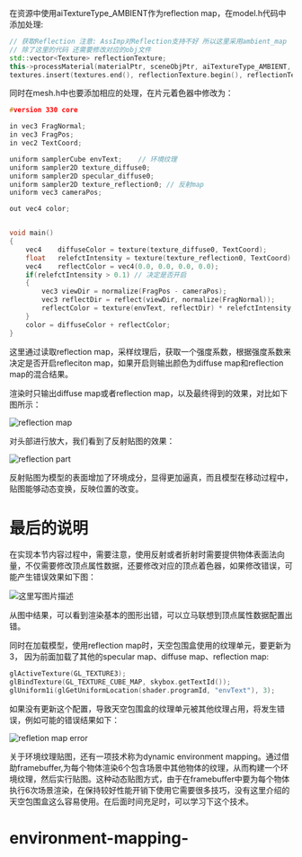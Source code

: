 
在资源中使用aiTextureType_AMBIENT作为reflection map，在model.h代码中添加处理:

```cpp
// 获取Reflection 注意: AssImp对Reflection支持不好 所以这里采用ambient_map
// 除了这里的代码 还需要修改对应的obj文件
std::vector<Texture> reflectionTexture;
this->processMaterial(materialPtr, sceneObjPtr, aiTextureType_AMBIENT, reflectionTexture);
textures.insert(textures.end(), reflectionTexture.begin(), reflectionTexture.end());
```
同时在mesh.h中也要添加相应的处理，在片元着色器中修改为：

```cpp
#version 330 core

in vec3 FragNormal;
in vec3 FragPos;
in vec2 TextCoord;

uniform samplerCube envText;	// 环境纹理
uniform sampler2D texture_diffuse0;
uniform sampler2D specular_diffuse0;
uniform sampler2D texture_reflection0; // 反射map
uniform vec3 cameraPos;

out vec4 color;


void main()
{
	vec4	diffuseColor = texture(texture_diffuse0, TextCoord);
	float	relefctIntensity = texture(texture_reflection0, TextCoord).r; 
	vec4	reflectColor = vec4(0.0, 0.0, 0.0, 0.0);
	if(relefctIntensity > 0.1) // 决定是否开启
	{
		vec3 viewDir = normalize(FragPos - cameraPos); 
		vec3 reflectDir = reflect(viewDir, normalize(FragNormal));
		reflectColor = texture(envText, reflectDir) * relefctIntensity;	// 使用反射向量采样环境纹理 使用强度系数控制
	}
	color = diffuseColor + reflectColor;
}
```
这里通过读取reflection map，采样纹理后，获取一个强度系数，根据强度系数来决定是否开启refleciton map，如果开启则输出颜色为diffuse map和reflection map的混合结果。

渲染时只输出diffuse map或者reflection map，以及最终得到的效果，对比如下图所示：

![reflection map](http://img.blog.csdn.net/20160916212116711)

对头部进行放大，我们看到了反射贴图的效果：

![reflection part](http://img.blog.csdn.net/20160916212243312)

反射贴图为模型的表面增加了环境成分，显得更加逼真，而且模型在移动过程中，贴图能够动态变换，反映位置的改变。


# 最后的说明
在实现本节内容过程中，需要注意，使用反射或者折射时需要提供物体表面法向量，不仅需要修改顶点属性数据，还要修改对应的顶点着色器，如果修改错误，可能产生错误效果如下图：

![这里写图片描述](http://img.blog.csdn.net/20160916212650396)

从图中结果，可以看到渲染基本的图形出错，可以立马联想到顶点属性数据配置出错。

同时在加载模型，使用reflection map时，天空包围盒使用的纹理单元，要更新为3， 因为前面加载了其他的specular map、diffuse map、reflection map:

```cpp
glActiveTexture(GL_TEXTURE3);
glBindTexture(GL_TEXTURE_CUBE_MAP, skybox.getTextId());
glUniform1i(glGetUniformLocation(shader.programId, "envText"), 3); 
```
如果没有更新这个配置，导致天空包围盒的纹理单元被其他纹理占用，将发生错误，例如可能的错误结果如下：

![refletion map error](http://img.blog.csdn.net/20160916213037525)

关于环境纹理贴图，还有一项技术称为dynamic environment mapping。通过借助framebuffer,为每个物体渲染6个包含场景中其他物体的纹理，从而构建一个环境纹理，然后实行贴图。这种动态贴图方式，由于在framebuffer中要为每个物体执行6次场景渲染，在保持较好性能开销下使用它需要很多技巧，没有这里介绍的天空包围盒这么容易使用。在后面时间充足时，可以学习下这个技术。

# environment-mapping-
